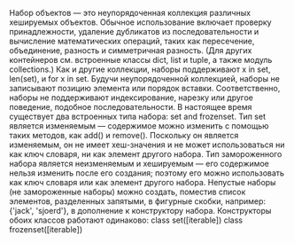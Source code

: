Набор объектов — это неупорядоченная коллекция различных хешируемых объектов. Обычное
использование включает проверку принадлежности, удаление дубликатов из последовательности
и вычисление математических операций, таких как пересечение, объединение, разность и
симметричная разность. (Для других контейнеров см. встроенные классы dict, list и tuple,
а также модуль collections.)
Как и другие коллекции, наборы поддерживают x in set, len(set), и for x in set. Будучи
неупорядоченной коллекцией, наборы не записывают позицию элемента или порядок вставки.
Соответственно, наборы не поддерживают индексирование, нарезку или другое поведение,
подобное последовательности.
В настоящее время существует два встроенных типа набора: set and frozenset. Тип set
является изменяемым — содержимое можно изменить с помощью таких методов, как add() и remove().
Поскольку он является изменяемым, он не имеет хеш-значения и не может использоваться ни как
ключ словаря, ни как элемент другого набора. Тип замороженного набора является неизменяемым
и хешируемым — его содержимое нельзя изменить после его создания; поэтому его можно
использовать как ключ словаря или как элемент другого набора.
Непустые наборы (не замороженные наборы) можно создать, поместив список элементов, разделенных
запятыми, в фигурные скобки, например: {'jack', 'sjoerd'}, в дополнение к конструктору набора.
Конструкторы обоих классов работают одинаково:
    class set([iterable])
    class frozenset([iterable])